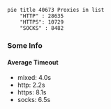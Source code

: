 
```mermaid
pie title 40673 Proxies in list
    "HTTP" : 28635
    "HTTPS": 10729
    "SOCKS" : 8482
```

### Some Info
#### Average Timeout

- mixed: 4.0s
- http: 2.2s
- https: 8.1s
- socks: 6.5s